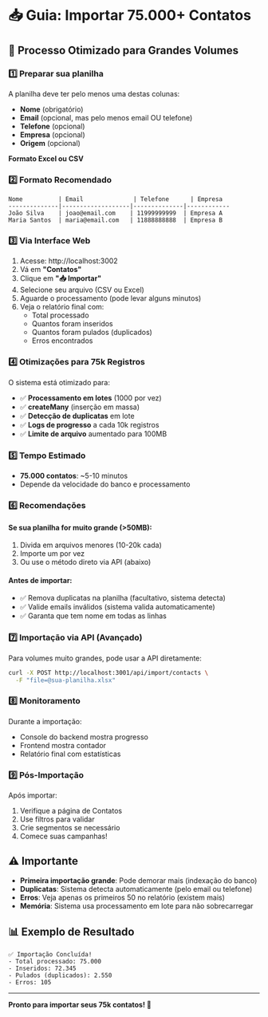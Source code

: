 # 📥 Guia: Importar 75.000+ Contatos

## 🚀 Processo Otimizado para Grandes Volumes

### 1️⃣ Preparar sua planilha

A planilha deve ter pelo menos uma destas colunas:
- **Nome** (obrigatório)
- **Email** (opcional, mas pelo menos email OU telefone)
- **Telefone** (opcional)
- **Empresa** (opcional)
- **Origem** (opcional)

**Formato Excel ou CSV**

### 2️⃣ Formato Recomendado

```
Nome          | Email              | Telefone      | Empresa
--------------|-------------------|--------------|------------
João Silva    | joao@email.com    | 11999999999  | Empresa A
Maria Santos  | maria@email.com   | 11888888888  | Empresa B
```

### 3️⃣ Via Interface Web

1. Acesse: http://localhost:3002
2. Vá em **"Contatos"**
3. Clique em **"📥 Importar"**
4. Selecione seu arquivo (CSV ou Excel)
5. Aguarde o processamento (pode levar alguns minutos)
6. Veja o relatório final com:
   - Total processado
   - Quantos foram inseridos
   - Quantos foram pulados (duplicados)
   - Erros encontrados

### 4️⃣ Otimizações para 75k Registros

O sistema está otimizado para:
- ✅ **Processamento em lotes** (1000 por vez)
- ✅ **createMany** (inserção em massa)
- ✅ **Detecção de duplicatas** em lote
- ✅ **Logs de progresso** a cada 10k registros
- ✅ **Limite de arquivo** aumentado para 100MB

### 5️⃣ Tempo Estimado

- **75.000 contatos**: ~5-10 minutos
- Depende da velocidade do banco e processamento

### 6️⃣ Recomendações

#### Se sua planilha for muito grande (>50MB):
1. Divida em arquivos menores (10-20k cada)
2. Importe um por vez
3. Ou use o método direto via API (abaixo)

#### Antes de importar:
- ✅ Remova duplicatas na planilha (facultativo, sistema detecta)
- ✅ Valide emails inválidos (sistema valida automaticamente)
- ✅ Garanta que tem nome em todas as linhas

### 7️⃣ Importação via API (Avançado)

Para volumes muito grandes, pode usar a API diretamente:

```bash
curl -X POST http://localhost:3001/api/import/contacts \
  -F "file=@sua-planilha.xlsx"
```

### 8️⃣ Monitoramento

Durante a importação:
- Console do backend mostra progresso
- Frontend mostra contador
- Relatório final com estatísticas

### 9️⃣ Pós-Importação

Após importar:
1. Verifique a página de Contatos
2. Use filtros para validar
3. Crie segmentos se necessário
4. Comece suas campanhas!

## ⚠️ Importante

- **Primeira importação grande**: Pode demorar mais (indexação do banco)
- **Duplicatas**: Sistema detecta automaticamente (pelo email ou telefone)
- **Erros**: Veja apenas os primeiros 50 no relatório (existem mais)
- **Memória**: Sistema usa processamento em lote para não sobrecarregar

## 📊 Exemplo de Resultado

```
✅ Importação Concluída!
- Total processado: 75.000
- Inseridos: 72.345
- Pulados (duplicados): 2.550
- Erros: 105
```

---

**Pronto para importar seus 75k contatos! 🚀**

